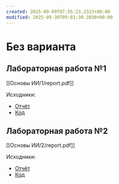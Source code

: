 ```yaml
---
created: 2025-09-09T07:55:23.2323+00:00
modified: 2025-09-30T09:01:30.3030+00:00
---
```

# Без варианта
## Лабораторная работа №1
[[Основы ИИ/1/report.pdf]]

Исходники:
- [Отчёт](https://github.com/IAmProgrammist/lab_materials/tree/main/Основы%20ИИ/1)
- [Код](https://github.com/IAmProgrammist/ai_basics/tree/lab1)

## Лабораторная работа №2
[[Основы ИИ/2/report.pdf]]

Исходники:
- [Отчёт](https://github.com/IAmProgrammist/lab_materials/tree/main/Основы%20ИИ/2)
- [Код](https://github.com/IAmProgrammist/ai_basics/tree/lab2)
